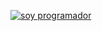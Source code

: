 [![soy programador](https://img.youtube.com/vi/OgIRAjnnJzI/3.jpg)](https://www.youtube.com/watch?v=OgIRAjnnJzI)



